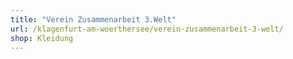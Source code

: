 ```yaml
---
title: "Verein Zusammenarbeit 3.Welt"
url: /klagenfurt-am-woerthersee/verein-zusammenarbeit-3-welt/
shop: Kleidung
---
```

